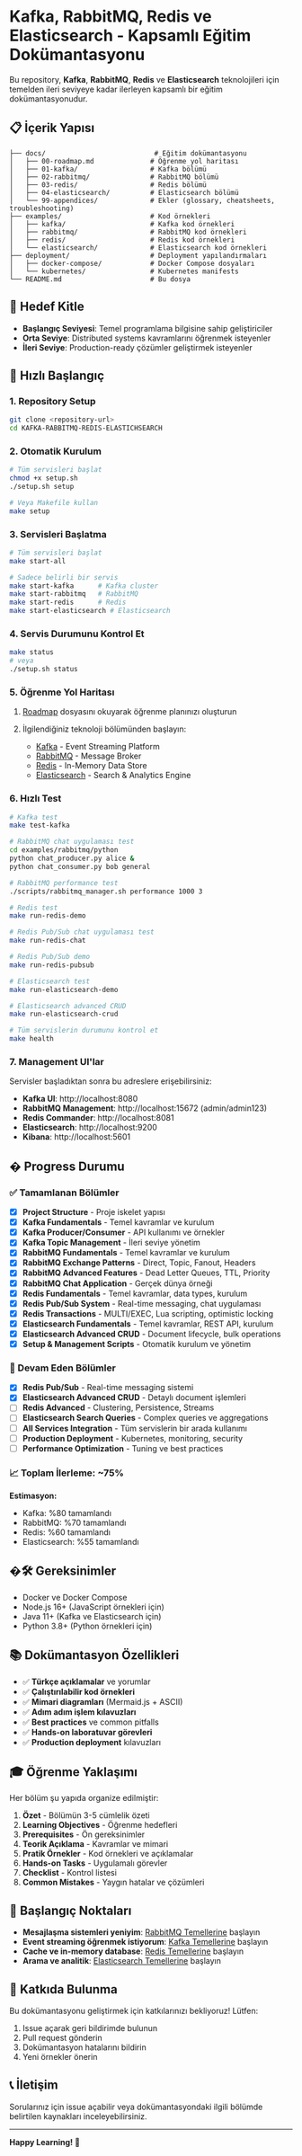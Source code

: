 # Kafka, RabbitMQ, Redis ve Elasticsearch - Kapsamlı Eğitim Dokümantasyonu

Bu repository, **Kafka**, **RabbitMQ**, **Redis** ve **Elasticsearch** teknolojileri için temelden ileri seviyeye kadar ilerleyen kapsamlı bir eğitim dokümantasyonudur.

## 📋 İçerik Yapısı

```
├── docs/                           # Eğitim dokümantasyonu
│   ├── 00-roadmap.md              # Öğrenme yol haritası
│   ├── 01-kafka/                  # Kafka bölümü
│   ├── 02-rabbitmq/               # RabbitMQ bölümü
│   ├── 03-redis/                  # Redis bölümü
│   ├── 04-elasticsearch/          # Elasticsearch bölümü
│   └── 99-appendices/             # Ekler (glossary, cheatsheets, troubleshooting)
├── examples/                      # Kod örnekleri
│   ├── kafka/                     # Kafka kod örnekleri
│   ├── rabbitmq/                  # RabbitMQ kod örnekleri
│   ├── redis/                     # Redis kod örnekleri
│   └── elasticsearch/             # Elasticsearch kod örnekleri
├── deployment/                    # Deployment yapılandırmaları
│   ├── docker-compose/            # Docker Compose dosyaları
│   └── kubernetes/                # Kubernetes manifests
└── README.md                      # Bu dosya
```

## 🎯 Hedef Kitle

- **Başlangıç Seviyesi**: Temel programlama bilgisine sahip geliştiriciler
- **Orta Seviye**: Distributed systems kavramlarını öğrenmek isteyenler
- **İleri Seviye**: Production-ready çözümler geliştirmek isteyenler

## 🚀 Hızlı Başlangıç

### 1. Repository Setup

```bash
git clone <repository-url>
cd KAFKA-RABBITMQ-REDIS-ELASTICHSEARCH
```

### 2. Otomatik Kurulum

```bash
# Tüm servisleri başlat
chmod +x setup.sh
./setup.sh setup

# Veya Makefile kullan
make setup
```

### 3. Servisleri Başlatma

```bash
# Tüm servisleri başlat
make start-all

# Sadece belirli bir servis
make start-kafka      # Kafka cluster
make start-rabbitmq   # RabbitMQ
make start-redis      # Redis
make start-elasticsearch # Elasticsearch
```

### 4. Servis Durumunu Kontrol Et

```bash
make status
# veya
./setup.sh status
```

### 5. Öğrenme Yol Haritası

1. [Roadmap](docs/00-roadmap.md) dosyasını okuyarak öğrenme planınızı oluşturun

2. İlgilendiğiniz teknoloji bölümünden başlayın:
   - [Kafka](docs/01-kafka/01-temeller.md) - Event Streaming Platform
   - [RabbitMQ](docs/02-rabbitmq/01-temeller.md) - Message Broker
   - [Redis](docs/03-redis/01-temeller.md) - In-Memory Data Store
   - [Elasticsearch](docs/04-elasticsearch/01-temeller.md) - Search & Analytics Engine

### 6. Hızlı Test

```bash
# Kafka test
make test-kafka

# RabbitMQ chat uygulaması test
cd examples/rabbitmq/python
python chat_producer.py alice &
python chat_consumer.py bob general

# RabbitMQ performance test
./scripts/rabbitmq_manager.sh performance 1000 3

# Redis test
make run-redis-demo

# Redis Pub/Sub chat uygulaması test
make run-redis-chat

# Redis Pub/Sub demo
make run-redis-pubsub

# Elasticsearch test
make run-elasticsearch-demo

# Elasticsearch advanced CRUD
make run-elasticsearch-crud

# Tüm servislerin durumunu kontrol et
make health
```

### 7. Management UI'lar

Servisler başladıktan sonra bu adreslere erişebilirsiniz:

- **Kafka UI**: http://localhost:8080
- **RabbitMQ Management**: http://localhost:15672 (admin/admin123)
- **Redis Commander**: http://localhost:8081
- **Elasticsearch**: http://localhost:9200
- **Kibana**: http://localhost:5601

## � Progress Durumu

### ✅ Tamamlanan Bölümler

- [x] **Project Structure** - Proje iskelet yapısı
- [x] **Kafka Fundamentals** - Temel kavramlar ve kurulum
- [x] **Kafka Producer/Consumer** - API kullanımı ve örnekler
- [x] **Kafka Topic Management** - İleri seviye yönetim
- [x] **RabbitMQ Fundamentals** - Temel kavramlar ve kurulum
- [x] **RabbitMQ Exchange Patterns** - Direct, Topic, Fanout, Headers
- [x] **RabbitMQ Advanced Features** - Dead Letter Queues, TTL, Priority
- [x] **RabbitMQ Chat Application** - Gerçek dünya örneği
- [x] **Redis Fundamentals** - Temel kavramlar, data types, kurulum
- [x] **Redis Pub/Sub System** - Real-time messaging, chat uygulaması
- [x] **Redis Transactions** - MULTI/EXEC, Lua scripting, optimistic locking
- [x] **Elasticsearch Fundamentals** - Temel kavramlar, REST API, kurulum
- [x] **Elasticsearch Advanced CRUD** - Document lifecycle, bulk operations
- [x] **Setup & Management Scripts** - Otomatik kurulum ve yönetim

### 🚧 Devam Eden Bölümler

- [x] **Redis Pub/Sub** - Real-time messaging sistemi
- [x] **Elasticsearch Advanced CRUD** - Detaylı document işlemleri
- [ ] **Redis Advanced** - Clustering, Persistence, Streams
- [ ] **Elasticsearch Search Queries** - Complex queries ve aggregations
- [ ] **All Services Integration** - Tüm servislerin bir arada kullanımı
- [ ] **Production Deployment** - Kubernetes, monitoring, security
- [ ] **Performance Optimization** - Tuning ve best practices

### 📈 Toplam İlerleme: ~75%

**Estimasyon:**

- Kafka: %80 tamamlandı
- RabbitMQ: %70 tamamlandı
- Redis: %60 tamamlandı
- Elasticsearch: %55 tamamlandı

## �🛠️ Gereksinimler

- Docker ve Docker Compose
- Node.js 16+ (JavaScript örnekleri için)
- Java 11+ (Kafka ve Elasticsearch için)
- Python 3.8+ (Python örnekleri için)

## 📚 Dokümantasyon Özellikleri

- ✅ **Türkçe açıklamalar** ve yorumlar
- ✅ **Çalıştırılabilir kod örnekleri**
- ✅ **Mimari diagramları** (Mermaid.js + ASCII)
- ✅ **Adım adım işlem kılavuzları**
- ✅ **Best practices** ve common pitfalls
- ✅ **Hands-on laboratuvar görevleri**
- ✅ **Production deployment** kılavuzları

## 🎓 Öğrenme Yaklaşımı

Her bölüm şu yapıda organize edilmiştir:

1. **Özet** - Bölümün 3-5 cümlelik özeti
2. **Learning Objectives** - Öğrenme hedefleri
3. **Prerequisites** - Ön gereksinimler
4. **Teorik Açıklama** - Kavramlar ve mimari
5. **Pratik Örnekler** - Kod örnekleri ve açıklamalar
6. **Hands-on Tasks** - Uygulamalı görevler
7. **Checklist** - Kontrol listesi
8. **Common Mistakes** - Yaygın hatalar ve çözümleri

## 📖 Başlangıç Noktaları

- **Mesajlaşma sistemleri yeniyim**: [RabbitMQ Temellerine](docs/02-rabbitmq/01-temeller.md) başlayın
- **Event streaming öğrenmek istiyorum**: [Kafka Temellerine](docs/01-kafka/01-temeller.md) başlayın
- **Cache ve in-memory database**: [Redis Temellerine](docs/03-redis/01-temeller.md) başlayın
- **Arama ve analitik**: [Elasticsearch Temellerine](docs/04-elasticsearch/01-temeller.md) başlayın

## 🤝 Katkıda Bulunma

Bu dokümantasyonu geliştirmek için katkılarınızı bekliyoruz! Lütfen:

1. Issue açarak geri bildirimde bulunun
2. Pull request gönderin
3. Dokümantasyon hatalarını bildirin
4. Yeni örnekler önerin

## 📞 İletişim

Sorularınız için issue açabilir veya dokümantasyondaki ilgili bölümde belirtilen kaynakları inceleyebilirsiniz.

---

**Happy Learning! 🎉**
